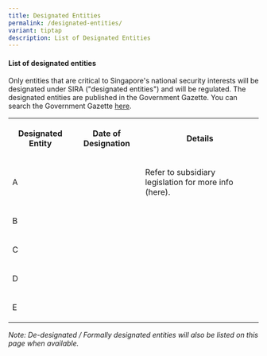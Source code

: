 ```yaml
---
title: Designated Entities
permalink: /designated-entities/
variant: tiptap
description: List of Designated Entities
---
```

<h4><strong>List of designated entities</strong></h4><p>Only entities that are critical to Singapore's national security interests will be designated under SIRA ("designated entities") and will be regulated. The designated entities are published in the Government Gazette. You can search the Government Gazette <a href="https://www.egazette.com.sg/" rel="noopener noreferrer nofollow" target="_blank">here</a>.</p><table><tbody><tr><th rowspan="1" colspan="1"><p>Designated Entity</p></th><th rowspan="1" colspan="1"><p>Date of Designation</p></th><th rowspan="1" colspan="1"><p>Details</p></th></tr><tr><td rowspan="1" colspan="1"><p>A</p></td><td rowspan="1" colspan="1"><p></p></td><td rowspan="1" colspan="1"><p>Refer to subsidiary legislation for more info (here).</p></td></tr><tr><td rowspan="1" colspan="1"><p>B</p></td><td rowspan="1" colspan="1"><p></p></td><td rowspan="1" colspan="1"><p></p></td></tr><tr><td rowspan="1" colspan="1"><p>C</p></td><td rowspan="1" colspan="1"><p></p></td><td rowspan="1" colspan="1"><p></p></td></tr><tr><td rowspan="1" colspan="1"><p>D</p></td><td rowspan="1" colspan="1"><p></p></td><td rowspan="1" colspan="1"><p></p></td></tr><tr><td rowspan="1" colspan="1"><p>E</p></td><td rowspan="1" colspan="1"><p></p></td><td rowspan="1" colspan="1"><p></p></td></tr></tbody></table><p></p><p><em>Note: De-designated / Formally designated entities will also be listed on this page when available.</em></p>